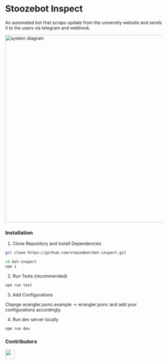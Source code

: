 # Stoozebot Inspect

An automated bot that scraps update from the university website and sends it to the users via telegram and webhook.

<img src="https://github.com/user-attachments/assets/8e807557-046e-459b-ba18-5123c57aea5a" alt="system diagram" width="600" />

### Installation

1. Clone Repository and install Dependencies

```sh
git clone https://github.com/stoozebot/bot-inspect.git
```

```sh
cd bot-inspect
npm i
```

2. Run Tests (recommended)

```sh
npm run test
```

3. Add Configurations

<p>Change wrangler.jsonc.example -> wrangler.jsonc and add your configurations accordingly.</p>

4. Run dev server locally

```sh
npm run dev
```

### Contributors

<a href="https://github.com/stoozebot/bot-inspect/graphs/contributors"><img src="https://contrib.rocks/image?repo=stoozebot/bot-inspect" alt="" width="30" /></a>
